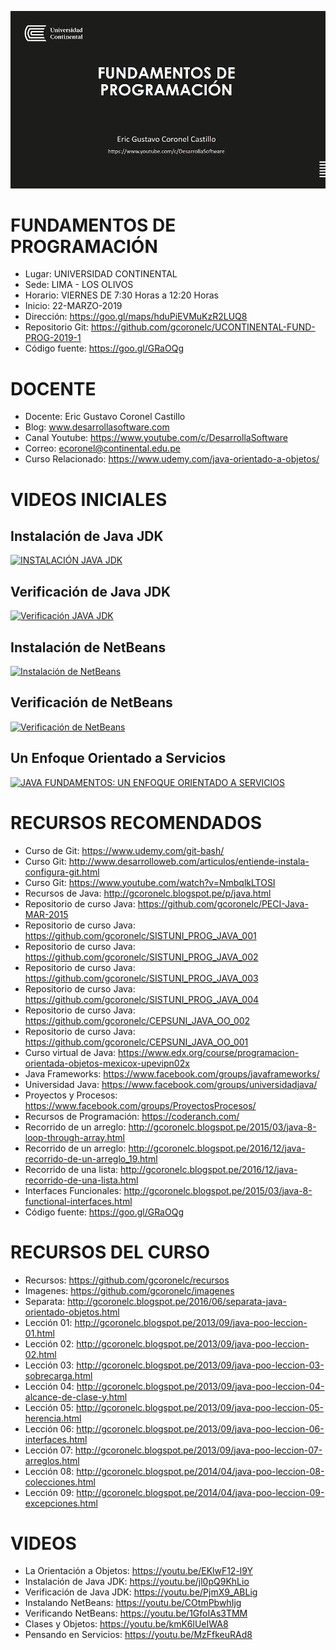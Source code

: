 ![FUNDAMENTOS DE PROGRAMACIÓN](https://raw.githubusercontent.com/gcoronelc/UCONTINENTAL-FUND-PROG-2019-1/master/img/curso.png)

# FUNDAMENTOS DE PROGRAMACIÓN

- Lugar: UNIVERSIDAD CONTINENTAL
- Sede: LIMA - LOS OLIVOS
- Horario: VIERNES DE 7:30 Horas a 12:20 Horas
- Inicio: 22-MARZO-2019
- Dirección: https://goo.gl/maps/hduPiEVMuKzR2LUQ8
- Repositorio Git: https://github.com/gcoronelc/UCONTINENTAL-FUND-PROG-2019-1
- Código fuente: https://goo.gl/GRaOQg

# DOCENTE

- Docente: Eric Gustavo Coronel Castillo
- Blog: www.desarrollasoftware.com
- Canal Youtube: https://www.youtube.com/c/DesarrollaSoftware
- Correo: ecoronel@continental.edu.pe
- Curso Relacionado: https://www.udemy.com/java-orientado-a-objetos/

# VIDEOS INICIALES

## Instalación de Java JDK

[![INSTALACIÓN JAVA JDK](http://img.youtube.com/vi/jl0pQ9KhLio/0.jpg)](http://www.youtube.com/watch?v=jl0pQ9KhLio "JAVA JDK")

## Verificación de Java JDK 

[![Verificación JAVA JDK](http://img.youtube.com/vi/PjmX9_ABLig/0.jpg)](http://www.youtube.com/watch?v=PjmX9_ABLig "Verificación JAVA JDK")

## Instalación de NetBeans 

[![Instalación de NetBeans](http://img.youtube.com/vi/COtmPbwhIjg/0.jpg)](http://www.youtube.com/watch?v=COtmPbwhIjg "Instalación de NetBeans")


## Verificación de NetBeans

[![Verificación de NetBeans](http://img.youtube.com/vi/1GfoIAs3TMM/0.jpg)](http://www.youtube.com/watch?v=1GfoIAs3TMM "Verificación de NetBeans")

## Un Enfoque Orientado a Servicios

[![JAVA FUNDAMENTOS: UN ENFOQUE ORIENTADO A SERVICIOS](http://img.youtube.com/vi/MzFfkeuRAd8/0.jpg)](http://www.youtube.com/watch?v=MzFfkeuRAd8 "JAVA FUNDAMENTOS: UN ENFOQUE ORIENTADO A SERVICIOS")

# RECURSOS RECOMENDADOS

- Curso de Git: https://www.udemy.com/git-bash/
- Curso Git: http://www.desarrolloweb.com/articulos/entiende-instala-configura-git.html
- Curso Git: https://www.youtube.com/watch?v=NmbqlkLTOSI
- Recursos de Java: http://gcoronelc.blogspot.pe/p/java.html
- Repositorio de curso Java: https://github.com/gcoronelc/PECI-Java-MAR-2015
- Repositorio de curso Java: https://github.com/gcoronelc/SISTUNI_PROG_JAVA_001
- Repositorio de curso Java: https://github.com/gcoronelc/SISTUNI_PROG_JAVA_002
- Repositorio de curso Java: https://github.com/gcoronelc/SISTUNI_PROG_JAVA_003
- Repositorio de curso Java: https://github.com/gcoronelc/SISTUNI_PROG_JAVA_004
- Repositorio de curso Java: https://github.com/gcoronelc/CEPSUNI_JAVA_OO_002
- Repositorio de curso Java: https://github.com/gcoronelc/CEPSUNI_JAVA_OO_001
- Curso virtual de Java: https://www.edx.org/course/programacion-orientada-objetos-mexicox-upevipn02x
- Java Frameworks: https://www.facebook.com/groups/javaframeworks/
- Universidad Java: https://www.facebook.com/groups/universidadjava/
- Proyectos y Procesos: https://www.facebook.com/groups/ProyectosProcesos/
- Recursos de Programación: https://coderanch.com/
- Recorrido de un arreglo: http://gcoronelc.blogspot.pe/2015/03/java-8-loop-through-array.html
- Recorrido de un arreglo: http://gcoronelc.blogspot.pe/2016/12/java-recorrido-de-un-arreglo_19.html
- Recorrido de una lista: http://gcoronelc.blogspot.pe/2016/12/java-recorrido-de-una-lista.html
- Interfaces Funcionales: http://gcoronelc.blogspot.pe/2015/03/java-8-functional-interfaces.html
- Código fuente: https://goo.gl/GRaOQg


# RECURSOS DEL CURSO

- Recursos: https://github.com/gcoronelc/recursos
- Imagenes: https://github.com/gcoronelc/imagenes
- Separata: http://gcoronelc.blogspot.pe/2016/06/separata-java-orientado-objetos.html
- Lección 01: http://gcoronelc.blogspot.pe/2013/09/java-poo-leccion-01.html
- Lección 02: http://gcoronelc.blogspot.pe/2013/09/java-poo-leccion-02.html
- Lección 03: http://gcoronelc.blogspot.pe/2013/09/java-poo-leccion-03-sobrecarga.html
- Lección 04: http://gcoronelc.blogspot.pe/2013/09/java-poo-leccion-04-alcance-de-clase-y.html
- Lección 05: http://gcoronelc.blogspot.pe/2013/09/java-poo-leccion-05-herencia.html
- Lección 06: http://gcoronelc.blogspot.pe/2013/09/java-poo-leccion-06-interfaces.html
- Lección 07: http://gcoronelc.blogspot.pe/2013/09/java-poo-leccion-07-arreglos.html
- Lección 08: http://gcoronelc.blogspot.pe/2014/04/java-poo-leccion-08-colecciones.html
- Lección 09: http://gcoronelc.blogspot.pe/2014/04/java-poo-leccion-09-excepciones.html


# VIDEOS

- La Orientación a Objetos: https://youtu.be/EKlwF12-l9Y
- Instalación de Java JDK: https://youtu.be/jl0pQ9KhLio
- Verificación de Java JDK: https://youtu.be/PjmX9_ABLig
- Instalando NetBeans: https://youtu.be/COtmPbwhIjg
- Verificando NetBeans: https://youtu.be/1GfoIAs3TMM
- Clases y Objetos: https://youtu.be/kmK6lUeIWA8
- Pensando en Servicios: https://youtu.be/MzFfkeuRAd8




